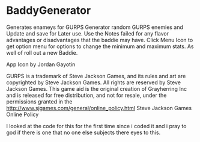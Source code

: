 BaddyGenerator
==============

Generates enameys  for GURPS
Generator random GURPS enemies and Update and save for Later use.
Use the Notes failed for any flavor advantages or disadvantages that the baddie may have. 
Click Menu Icon to get option menu for options to change the minimum and maximum stats.
As well of roll out a new Baddie.

App Icon by Jordan Gayotin

GURPS  is a trademark of Steve Jackson Games, and its rules and art are copyrighted by Steve Jackson Games. All rights are reserved by Steve Jackson Games. This game aid is the original creation of Grayherring Inc and is released for free distribution, and not for resale, under the permissions granted in the http://www.sjgames.com/general/online_policy.html Steve Jackson Games Online Policy

I looked at the code for this for the first time since i coded it and i pray to god if there is one that no one else subjects there eyes to this.
